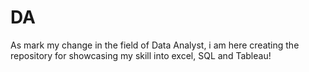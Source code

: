 # DA
As mark my change in the field of Data Analyst, i am here creating the repository for showcasing my skill into excel, SQL and Tableau!
